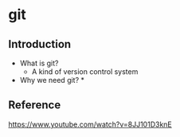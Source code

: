 # git
## Introduction
* What is git?
  * A kind of version control system
* Why we need git?
  * 

## Reference
<https://www.youtube.com/watch?v=8JJ101D3knE>
